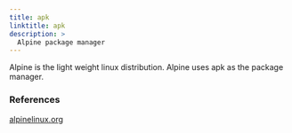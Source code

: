 ```yaml
---
title: apk
linktitle: apk
description: >
  Alpine package manager
---
```


Alpine is the light weight linux distribution. Alpine uses apk as the package manager.



### References
[alpinelinux.org](https://alpinelinux.org/)
